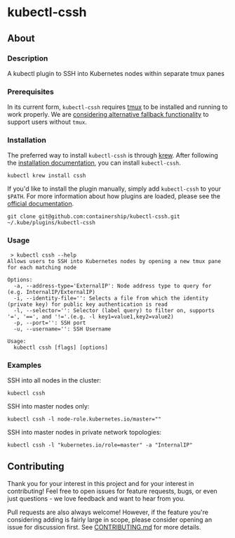 # kubectl-cssh

## About

### Description
A kubectl plugin to SSH into Kubernetes nodes within separate tmux panes

### Prerequisites
In its current form, `kubectl-cssh` requires [tmux](https://github.com/tmux/tmux) to be installed and running to work properly. We are [considering alternative fallback functionality](https://github.com/containership/kubectl-cssh/issues/20) to support users without `tmux`.

### Installation
The preferred way to install `kubectl-cssh` is through [krew](https://github.com/GoogleContainerTools/krew). After following the [installation documentation](https://github.com/GoogleContainerTools/krew#installation), you can install `kubectl-cssh`.
```
kubectl krew install cssh
```

If you'd like to install the plugin manually, simply add `kubectl-cssh` to your `$PATH`. For more information about how plugins are loaded, please see the [official documentation](https://kubernetes.io/docs/tasks/extend-kubectl/kubectl-plugins/).
```
git clone git@github.com:containership/kubectl-cssh.git ~/.kube/plugins/kubectl-cssh
```

### Usage
```
 > kubectl cssh --help
Allows users to SSH into Kubernetes nodes by opening a new tmux pane for each matching node

Options:
  -a, --address-type='ExternalIP': Node address type to query for (e.g. InternalIP/ExternalIP)
  -i, --identity-file='': Selects a file from which the identity (private key) for public key authentication is read
  -l, --selector='': Selector (label query) to filter on, supports '=', '==', and '!='.(e.g. -l key1=value1,key2=value2)
  -p, --port='': SSH port
  -u, --username='': SSH Username

Usage:
  kubectl cssh [flags] [options]
```

### Examples
SSH into all nodes in the cluster:
```
kubectl cssh
```

SSH into master nodes only:
```
kubectl cssh -l node-role.kubernetes.io/master=""
```

SSH into master nodes in private network topologies:
```
kubectl cssh -l "kubernetes.io/role=master" -a "InternalIP"
```

## Contributing
Thank you for your interest in this project and for your interest in contributing! Feel free to open issues for feature requests, bugs, or even just questions - we love feedback and want to hear from you.

Pull requests are also always welcome! However, if the feature you're considering adding is fairly large in scope, please consider opening an issue for discussion first.
See [CONTRIBUTING.md](/CONTRIBUTING.md) for more details.
